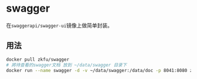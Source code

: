 # swagger

在`swaggerapi/swagger-ui`镜像上做简单封装。

## 用法

```bash
docker pull zkfu/swagger
# 將待查看的swagger文档 放到 ~/data/swagger 目录下
docker run --name swagger -d -v ~/data/swagger:/data/doc -p 8041:8080 zkfu/swagger
```
